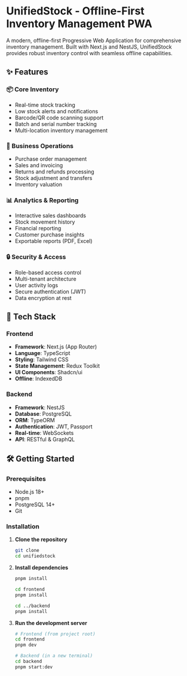 # UnifiedStock - Offline-First Inventory Management PWA

A modern, offline-first Progressive Web Application for comprehensive inventory management. Built with Next.js and NestJS, UnifiedStock provides robust inventory control with seamless offline capabilities.

## ✨ Features

### 📦 Core Inventory

- Real-time stock tracking
- Low stock alerts and notifications
- Barcode/QR code scanning support
- Batch and serial number tracking
- Multi-location inventory management

### 💼 Business Operations

- Purchase order management
- Sales and invoicing
- Returns and refunds processing
- Stock adjustment and transfers
- Inventory valuation

### 📊 Analytics & Reporting

- Interactive sales dashboards
- Stock movement history
- Financial reporting
- Customer purchase insights
- Exportable reports (PDF, Excel)

### 🔒 Security & Access

- Role-based access control
- Multi-tenant architecture
- User activity logs
- Secure authentication (JWT)
- Data encryption at rest

## 🚀 Tech Stack

### Frontend

- **Framework**: Next.js (App Router)
- **Language**: TypeScript
- **Styling**: Tailwind CSS
- **State Management**: Redux Toolkit
- **UI Components**: Shadcn/ui
- **Offline**: IndexedDB

### Backend

- **Framework**: NestJS
- **Database**: PostgreSQL
- **ORM**: TypeORM
- **Authentication**: JWT, Passport
- **Real-time**: WebSockets
- **API**: RESTful & GraphQL

## 🛠️ Getting Started

### Prerequisites

- Node.js 18+
- pnpm
- PostgreSQL 14+
- Git

### Installation

1. **Clone the repository**
   ```bash
   git clone
   cd unifiedstock
   ```
2. **Install dependencies**
   ```bash
   pnpm install
   ```
   ```bash
   cd frontend
   pnpm install
   ```
   ```bash
   cd ../backend
   pnpm install
   ```
3. **Run the development server**
   ```bash
   # Frontend (from project root)
   cd frontend
   pnpm dev
   ```
   ```bash
   # Backend (in a new terminal)
   cd backend
   pnpm start:dev
   ```
